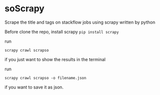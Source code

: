 # soScrapy

Scrape the title and tags on stackflow jobs using scrapy written by python

Before clone the repo, install scrapy `pip install scrapy`

run 

```
scrapy crawl scrapso
```

if you just want to show the results in the terminal

run 

```
scrapy crawl scrapso -o filename.json
```

if you want to save it as json.